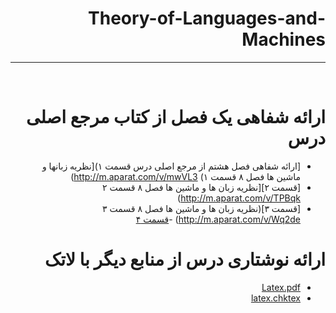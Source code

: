 
<div dir="rtl">

# Theory-of-Languages-and-Machines
---

<br>

# ارائه شفاهی یک فصل از کتاب مرجع اصلی درس
- [ارائه شفاهی فصل هشتم از مرجع اصلی درس قسمت ۱)[نظریه زبانها و ماشین ها فصل ۸ قسمت ۱)
http://m.aparat.com/v/mwVL3)
- [قسمت ۲][نظریه زبان ها و ماشین ها فصل ۸ قسمت ۲
http://m.aparat.com/v/TPBqk)
- [قسمت ۳](نظریه زبان ها و ماشین ها فصل ۸ قسمت ۳
http://m.aparat.com/v/Wq2de)
-[قسمت ۴](http://m.aparat.com/v/Cpay0)
# ارائه نوشتاری درس از منابع دیگر با لاتک
- [Latex.pdf](https://github.com/mahi-hosseini/PNU_3991_AR/blob/main/theory_of_languages_and_machines/Finite_automata_73_76%20(1).pdf)
- [latex.chktex](https://github.com/mahi-hosseini/PNU_3991_AR/blob/main/theory_of_languages_and_machines/output.chktex)
